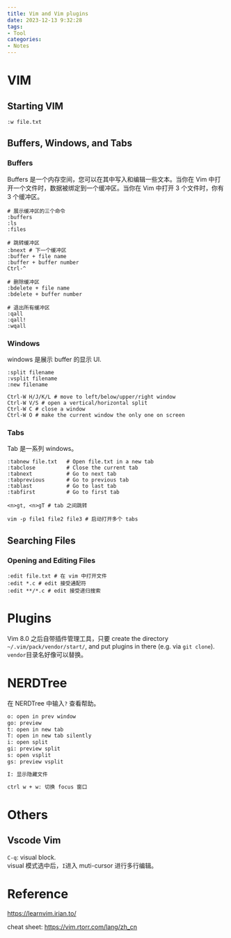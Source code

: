```yaml
---
title: Vim and Vim plugins
date: 2023-12-13 9:32:28
tags:
- Tool
categories:
- Notes
---
```


# VIM

## Starting VIM

```shell
:w file.txt
```

## Buffers, Windows, and Tabs

### Buffers

Buffers 是一个内存空间，您可以在其中写入和编辑一些文本。当你在 Vim 中打开一个文件时，数据被绑定到一个缓冲区。当你在 Vim 中打开 3 个文件时，你有 3 个缓冲区。

```shell
# 展示缓冲区的三个命令
:buffers
:ls
:files

# 跳转缓冲区
:bnext # 下一个缓冲区
:buffer + file name
:buffer + buffer number
Ctrl-^

# 删除缓冲区
:bdelete + file name
:bdelete + buffer number

# 退出所有缓冲区
:qall
:qall!
:wqall
```

### Windows

windows 是展示 buffer 的显示 UI.

```shell
:split filename
:vsplit filename
:new filename

Ctrl-W H/J/K/L # move to left/below/upper/right window
Ctrl-W V/S # open a vertical/horizontal split
Ctrl-W C # close a window
Ctrl-W O # make the current window the only one on screen
```

### Tabs

Tab 是一系列 windows。

```shell
:tabnew file.txt   # Open file.txt in a new tab
:tabclose          # Close the current tab
:tabnext           # Go to next tab
:tabprevious       # Go to previous tab
:tablast           # Go to last tab
:tabfirst          # Go to first tab

<n>gt, <n>gT # tab 之间跳转

vim -p file1 file2 file3 # 启动打开多个 tabs
```

## Searching Files

### Opening and Editing Files

```shell
:edit file.txt # 在 vim 中打开文件
:edit *.c # edit 接受通配符
:edit **/*.c # edit 接受递归搜索
```

# Plugins

Vim 8.0 之后自带插件管理工具，只要 create the directory `~/.vim/pack/vendor/start/`, and put plugins in there (e.g. via `git clone`). `vendor`目录名好像可以替换。

# NERDTree

在 NERDTree 中输入`?` 查看帮助。

```txt
o: open in prev window
go: preview
t: open in new tab
T: open in new tab silently
i: open split
gi: preview split
s: open vsplit
gs: preview vsplit

I: 显示隐藏文件

ctrl w + w: 切换 focus 窗口
```

# Others

## Vscode Vim

`C-q`: visual block.  
visual 模式选中后，`I`进入 muti-cursor 进行多行编辑。

# Reference

https://learnvim.irian.to/

cheat sheet: https://vim.rtorr.com/lang/zh_cn
